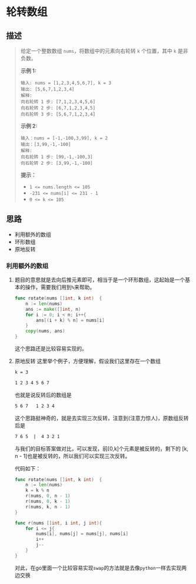 # 轮转数组

## 描述

> 给定一个整数数组 `nums`，将数组中的元素向右轮转 `k` 个位置，其中 `k` 是非负数。
>
>  
>
> **示例 1:**
>
> ```
> 输入: nums = [1,2,3,4,5,6,7], k = 3
> 输出: [5,6,7,1,2,3,4]
> 解释:
> 向右轮转 1 步: [7,1,2,3,4,5,6]
> 向右轮转 2 步: [6,7,1,2,3,4,5]
> 向右轮转 3 步: [5,6,7,1,2,3,4]
> ```
>
> **示例 2:**
>
> ```
> 输入：nums = [-1,-100,3,99], k = 2
> 输出：[3,99,-1,-100]
> 解释: 
> 向右轮转 1 步: [99,-1,-100,3]
> 向右轮转 2 步: [3,99,-1,-100]
> ```
>
>  
>
> **提示：**
>
> - `1 <= nums.length <= 105`
> - `-231 <= nums[i] <= 231 - 1`
> - `0 <= k <= 105`

## 思路

- 利用额外的数组
- 环形数组
- 原地反转

### 利用额外的数组

1. 题目的意思就是去向后推元素即可，相当于是一个环形数组，这起始是一个基本的操作，需要我们用到`%`来帮助。

   ```go
   func rotate(nums []int, k int)  {
       n := len(nums)
       ans := make([]int, n)
       for i := 0; i < n; i++{
           ans[(i + k) % n] = nums[i]
       }
       copy(nums, ans)
   }
   ```

   这个思路还是比较容易实现的。

2. 原地反转
   这里举个例子，方便理解，假设我们这里存在一个数组

   ```txt
   k = 3
   
   1 2 3 4 5 6 7
   ```

   也就是说反转后的数组是

   ```txt
   5 6 7   1 2 3 4
   ```

   这个思路挺神奇的，就是去实现三次反转，注意到(注意力惊人)，原数组反转后是

   ```txt
   7 6 5  |  4 3 2 1
   ```

   与我们的目标答案做对比，可以发现，前[0,k]个元素是被反转的，剩下的 [k, n - 1]也是被反转的，所以我们可以实现三次反转。

   代码如下：

   ```go 
   func rotate(nums []int, k int)  {
       n := len(nums)
       k = k % n
       r(nums, 0, n - 1)
       r(nums, 0, k - 1)
       r(nums, k, n - 1) 
   }
   
   func r(nums []int, i int, j int){
       for i <= j{
           nums[i], nums[j] = nums[j], nums[i]
           i++
           j--
       }
   }
   ```

   对此，在go里面一个比较容易实现`swap`的方法就是去像`python`一样去实现两边交换